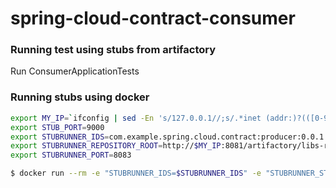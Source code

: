 # spring-cloud-contract-consumer

### Running test using stubs from artifactory
Run ConsumerApplicationTests

### Running stubs using docker
```bash
export MY_IP=`ifconfig | sed -En 's/127.0.0.1//;s/.*inet (addr:)?(([0-9]*\.){3}[0-9]*).*/\2/p'`
export STUB_PORT=9000
export STUBRUNNER_IDS=com.example.spring.cloud.contract:producer:0.0.1.RELEASE:stubs:$STUB_PORT
export STUBRUNNER_REPOSITORY_ROOT=http://$MY_IP:8081/artifactory/libs-release-local
export STUBRUNNER_PORT=8083

$ docker run --rm -e "STUBRUNNER_IDS=$STUBRUNNER_IDS" -e "STUBRUNNER_STUBS_MODE=remote" -e "STUBRUNNER_REPOSITORY_ROOT=$STUBRUNNER_REPOSITORY_ROOT" -p "$STUBRUNNER_PORT:$STUBRUNNER_PORT" -p "$STUB_PORT:$STUB_PORT" springcloud/spring-cloud-contract-stub-runner:2.1.0.RELEASE
```